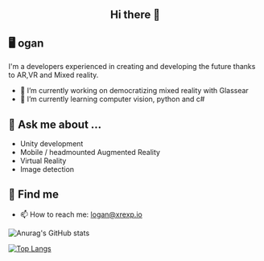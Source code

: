 <h2 align="center">Hi there 👋</h2>
<!--
**LoganLxb/LoganLxb** is a ✨ _special_ ✨ repository because its `README.md` (this file) appears on your GitHub profile.
-->

## 🖥️ ogan

I'm a developers experienced in creating and developing the future thanks to AR,VR and Mixed reality.

- 🔭 I’m currently working on democratizing mixed reality with Glassear
- 🌱 I’m currently learning computer vision, python and c#

## 💬 Ask me about ...
* Unity development
* Mobile / headmounted Augmented Reality
* Virtual Reality
* Image detection

##  👀 Find me
- 📫 How to reach me: logan@xrexp.io

![Anurag's GitHub stats](https://github-readme-stats.vercel.app/api?username=LoganLxb&show_icons=true&theme=gruvbox)

[![Top Langs](https://github-readme-stats.vercel.app/api/top-langs/?username=LoganLxb&layout=compact&theme=gruvbox)](https://github.com/LoganLxb/github-readme-stats)
